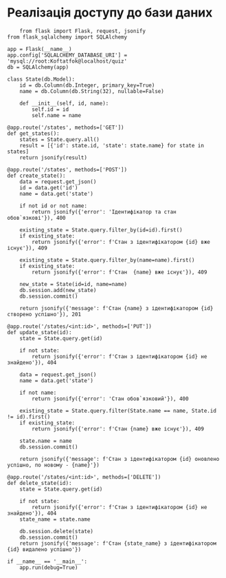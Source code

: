 # Реалізація доступу до бази даних

		from flask import Flask, request, jsonify
	from flask_sqlalchemy import SQLAlchemy

	app = Flask(__name__)
	app.config['SQLALCHEMY_DATABASE_URI'] = 'mysql://root:Koftatfok@localhost/quiz'
	db = SQLAlchemy(app)

	class State(db.Model):
	    id = db.Column(db.Integer, primary_key=True)
	    name = db.Column(db.String(32), nullable=False)

	    def __init__(self, id, name):
	        self.id = id
	        self.name = name

	@app.route('/states', methods=['GET'])
	def get_states():
	    states = State.query.all()
	    result = [{'id': state.id, 'state': state.name} for state in states]
	    return jsonify(result)

	@app.route('/states', methods=['POST'])
	def create_state():
	    data = request.get_json()
	    id = data.get('id')
	    name = data.get('state')

	    if not id or not name:
	        return jsonify({'error': 'Ідентифікатор та стан обов`язкові'}), 400

	    existing_state = State.query.filter_by(id=id).first()
	    if existing_state:
	        return jsonify({'error': f'Стан з ідентифікатором {id} вже існує'}), 409

	    existing_state = State.query.filter_by(name=name).first()
	    if existing_state:
	        return jsonify({'error': f'Стан  {name} вже існує'}), 409

	    new_state = State(id=id, name=name)
	    db.session.add(new_state)
	    db.session.commit()

	    return jsonify({'message': f'Стан {name} з ідентифікатором {id}  створено успішно'}), 201

	@app.route('/states/<int:id>', methods=['PUT'])
	def update_state(id):
	    state = State.query.get(id)

	    if not state:
	        return jsonify({'error': f'Стан з ідентифікатором {id} не знайдено'}), 404

	    data = request.get_json()
	    name = data.get('state')

	    if not name:
	        return jsonify({'error': 'Стан обов`язковий'}), 400

	    existing_state = State.query.filter(State.name == name, State.id != id).first()
	    if existing_state:
	        return jsonify({'error': f'Стан {name} вже існує'}), 409

	    state.name = name
	    db.session.commit()

	    return jsonify({'message': f'Стан з ідентифікатором {id} оновлено успішно, по новому - {name}'})

	@app.route('/states/<int:id>', methods=['DELETE'])
	def delete_state(id):
	    state = State.query.get(id)

	    if not state:
	        return jsonify({'error': f'Стан з ідентифікатором {id} не знайдено'}), 404
	    state_name = state.name

	    db.session.delete(state)
	    db.session.commit()
	    return jsonify({'message': f'Стан {state_name} з ідентифікатором {id} видалено успішно'})

	if __name__ == '__main__':
	    app.run(debug=True)
